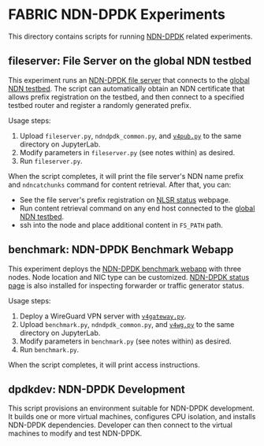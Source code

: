# FABRIC NDN-DPDK Experiments

This directory contains scripts for running [NDN-DPDK](https://github.com/usnistgov/ndn-dpdk) related experiments.

## fileserver: File Server on the global NDN testbed

This experiment runs an [NDN-DPDK file server](https://github.com/usnistgov/ndn-dpdk/blob/main/docs/fileserver.md) that connects to the [global NDN testbed](https://named-data.net/ndn-testbed/).
The script can automatically obtain an NDN certificate that allows prefix registration on the testbed, and then connect to a specified testbed router and register a randomly generated prefix.

Usage steps:

1. Upload `fileserver.py`, `ndndpdk_common.py`, and [`v4pub.py`](../ipv4) to the same directory on JupyterLab.
2. Modify parameters in `fileserver.py` (see notes within) as desired.
3. Run `fileserver.py`.

When the script completes, it will print the file server's NDN name prefix and `ndncatchunks` command for content retrieval.
After that, you can:

* See the file server's prefix registration on [NLSR status](https://nlsr-status.ndn.today/#network=ndn) webpage.
* Run content retrieval command on any end host connected to the [global NDN testbed](https://named-data.net/ndn-testbed/).
* ssh into the node and place additional content in `FS_PATH` path.

## benchmark: NDN-DPDK Benchmark Webapp

This experiment deploys the [NDN-DPDK benchmark webapp](https://github.com/usnistgov/ndn-dpdk/tree/main/sample/benchmark) with three nodes.
Node location and NIC type can be customized.
[NDN-DPDK status page](https://github.com/usnistgov/ndn-dpdk/tree/main/sample/status) is also installed for inspecting forwarder or traffic generator status.

Usage steps:

1. Deploy a WireGuard VPN server with [`v4gateway.py`](../ipv4).
2. Upload `benchmark.py`, `ndndpdk_common.py`, and [`v4wg.py`](../ipv4) to the same directory on JupyterLab.
3. Modify parameters in `benchmark.py` (see notes within) as desired.
4. Run `benchmark.py`.

When the script completes, it will print access instructions.

## dpdkdev: NDN-DPDK Development

This script provisions an environment suitable for NDN-DPDK development.
It builds one or more virtual machines, configures CPU isolation, and installs NDN-DPDK dependencies.
Developer can then connect to the virtual machines to modify and test NDN-DPDK.
